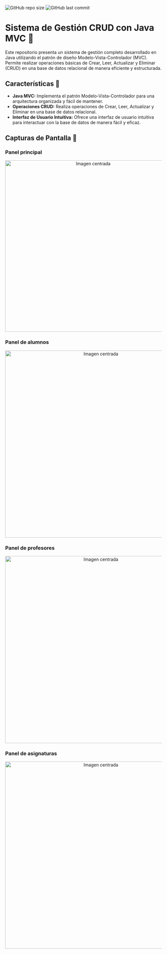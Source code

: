 ![GitHub repo size](https://img.shields.io/github/repo-size/KevinJG994/java-mvc-crud) ![GitHub last commit](https://img.shields.io/github/last-commit/KevinJG994/java-mvc-crud)

# Sistema de Gestión CRUD con Java MVC 🚀

Este repositorio presenta un sistema de gestión completo desarrollado en Java utilizando el patrón de diseño Modelo-Vista-Controlador (MVC). Permite realizar operaciones básicas de Crear, Leer, Actualizar y Eliminar (CRUD) en una base de datos relacional de manera eficiente y estructurada.

## Características 🌟

- **Java MVC:** Implementa el patrón Modelo-Vista-Controlador para una arquitectura organizada y fácil de mantener.
- **Operaciones CRUD:** Realiza operaciones de Crear, Leer, Actualizar y Eliminar en una base de datos relacional.
- **Interfaz de Usuario Intuitiva:** Ofrece una interfaz de usuario intuitiva para interactuar con la base de datos de manera fácil y eficaz.


## Capturas de Pantalla 📸

### Panel principal
<div align="center">
    <img src="https://github.com/KevinJG994/java-mvc-crud/assets/96546093/5edd338c-ffa1-4c39-a761-7e05c6b870f2" alt="Imagen centrada" width="550"/>
</div>

### Panel de alumnos
<div align="center">
    <img src="https://github.com/KevinJG994/java-mvc-crud/assets/96546093/57991b6b-5933-4750-ba89-a96b03a2a46d" alt="Imagen centrada" width="600"/>
</div>

### Panel de profesores
<div align="center">
    <img src="https://github.com/KevinJG994/java-mvc-crud/assets/96546093/03b9b47f-4e23-4cde-a9f7-cfe8b0528d49" alt="Imagen centrada" width="600"/>
</div>

### Panel de asignaturas
<div align="center">
    <img src="https://github.com/KevinJG994/java-mvc-crud/assets/96546093/d3c444ba-afd9-4d59-a9e7-d6bd1da08cc7" alt="Imagen centrada" width="600"/>
</div>

